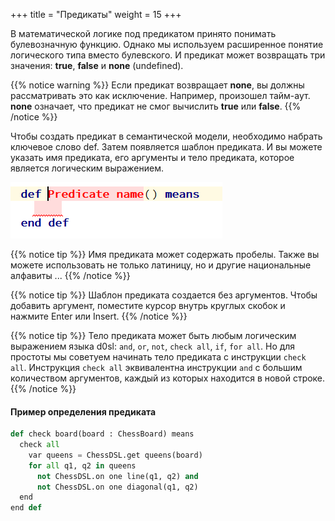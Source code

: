 +++
title = "Предикаты"
weight = 15
+++

В математической логике под предикатом принято понимать булевозначную функцию. Однако мы используем расширенное понятие логического типа вместо булевского. И предикат может возвращать три значения: **true**, **false** и **none** (undefined).

{{% notice warning %}}
Если предикат возвращает **none**, вы должны рассматривать это как исключение. Например, произошел тайм-аут. **none** означает, что предикат не смог вычислить **true** или **false**.
{{% /notice %}}

Чтобы создать предикат в семантической модели, необходимо набрать ключевое слово def. Затем появляется шаблон предиката. И вы можете указать имя предиката, его аргументы и тело предиката, которое является логическим выражением.

![def](def.png)

{{% notice tip %}}
Имя предиката может содержать пробелы. Также вы можете использовать не только латиницу, но и другие национальные алфавиты ...
{{% /notice %}}

{{% notice tip %}}
Шаблон предиката создается без аргументов. Чтобы добавить аргумент, поместите курсор внутрь круглых скобок и нажмите Enter или Insert.
{{% /notice %}}

{{% notice tip %}}
Тело предиката может быть любым логическим выражением языка d0sl: `and`, `or`, `not`, `check all`, `if`, `for all`.
Но для простоты мы советуем начинать тело предиката с инструкции `check all`. Инструкция `check all` эквивалентна инструкции `and` с большим количеством аргументов, каждый из которых находится в новой строке.
{{% /notice %}}

#### Пример определения предиката

```python
def check board(board : ChessBoard) means
  check all
    var queens = ChessDSL.get queens(board)
    for all q1, q2 in queens
      not ChessDSL.on one line(q1, q2) and
      not ChessDSL.on one diagonal(q1, q2)
  end
end def
```
